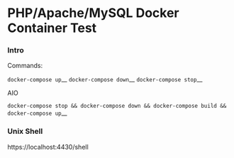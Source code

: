 PHP/Apache/MySQL Docker Container Test
======================================

### Intro

Commands:

`docker-compose up`__ 
`docker-compose down`__
`docker-compose stop`__

AIO

`docker-compose stop && docker-compose down && docker-compose build && docker-compose up`__

### Unix Shell

https://localhost:4430/shell